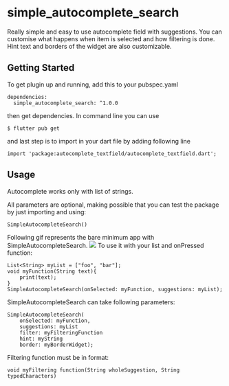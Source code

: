 # simple_autocomplete_search

Really simple and easy to use autocomplete field with suggestions. You can customise what happens when item is selected and how filtering is done. Hint text and borders of the widget are also customizable.

## Getting Started

To get plugin up and running, add this to your pubspec.yaml
```
dependencies:
  simple_autocomplete_search: ^1.0.0
```
then get dependencies. In command line you can use
```
$ flutter pub get
```
and last step is to import in your dart file by adding following line

```
import 'package:autocomplete_textfield/autocomplete_textfield.dart';
```


## Usage

Autocomplete works only with list of strings.

All parameters are optional, making possible that you can test the package by just importing and using:
```
SimpleAutocompleteSearch()
```
Following gif represents the bare minimum app with SimpleAutocompleteSearch.
<img src="https://github.com/paivanjerry/simple_autocomplete_search/master/demo_bare_minimum.gif">
To use it with your list and onPressed function:

```
List<String> myList = ["foo", "bar"];
void myFunction(String text){
    print(text);
}
SimpleAutocompleteSearch(onSelected: myFunction, suggestions: myList);
```

SimpleAutocompleteSearch can take following parameters:
```
SimpleAutocompleteSearch(
    onSelected: myFunction,
    suggestions: myList
    filter: myFilteringFunction
    hint: myString
    border: myBorderWidget);
```
Filtering function must be in format:
```
void myFiltering function(String wholeSuggestion, String typedCharacters)
```

